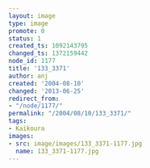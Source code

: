 ```yaml
---
layout: image
type: image
promote: 0
status: 1
created_ts: 1092143795
changed_ts: 1372159442
node_id: 1177
title: '133_3371'
author: anj
created: '2004-08-10'
changed: '2013-06-25'
redirect_from:
- "/node/1177/"
permalink: "/2004/08/10/133_3371/"
tags:
- Kaikoura
images:
- src: image/images/133_3371-1177.jpg
  name: 133_3371-1177.jpg
---
```


